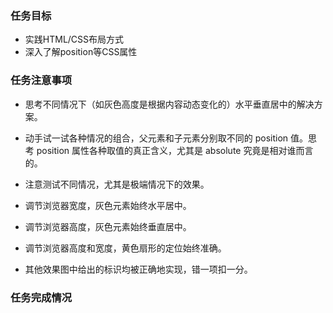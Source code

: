 
### 任务目标

- 实践HTML/CSS布局方式
- 深入了解position等CSS属性

### 任务注意事项

- 思考不同情况下（如灰色高度是根据内容动态变化的）水平垂直居中的解决方案。

- 动手试一试各种情况的组合，父元素和子元素分别取不同的 position 值。思考 position 属性各种取值的真正含义，尤其是 absolute 究竟是相对谁而言的。

- 注意测试不同情况，尤其是极端情况下的效果。

- 调节浏览器宽度，灰色元素始终水平居中。

- 调节浏览器高度，灰色元素始终垂直居中。

- 调节浏览器高度和宽度，黄色扇形的定位始终准确。

- 其他效果图中给出的标识均被正确地实现，错一项扣一分。


### 任务完成情况











